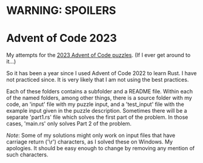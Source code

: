 # WARNING: SPOILERS

# Advent of Code 2023
My attempts for the [2023 Advent of Code puzzles](https://adventofcode.com/2023). (If I ever get around to it...)

So it has been a year since I used Advent of Code 2022 to learn Rust. I have not practiced since. It is very likely that I am not using the best practices.

Each of these folders contains a subfolder and a README file. Within each of the named folders, among other things, there is a source folder with my code, an 'input' file with my puzzle input, and a 'test_input' file with the example input given in the puzzle description. Sometimes there will be a separate 'part1.rs' file which solves the first part of the problem. In those cases, 'main.rs' only solves Part 2 of the problem.

*Note*: Some of my solutions might only work on input files that have carriage return ('\r') characters, as I solved these on Windows. My apologies. It should be easy enough to change by removing any mention of such characters.

